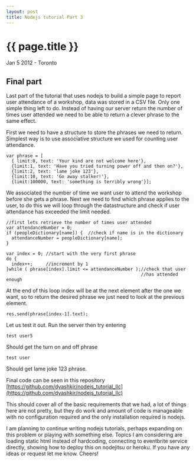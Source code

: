 ```yaml
---
layout: post
title: Nodejs tutorial Part 3
---
```


{{ page.title }}
================

<p class="meta">Jan 5 2012 - Toronto</p>

Final part
----------

Last part of the tutorial that uses nodejs to build a simple page to report user attendance of a workshop, data was stored in a CSV file. Only one simple thing left to do. Instead of having our server return the number of times user attended we need to be able to return a clever phrase to the same effect.

First we need to have a structure to store the phrases we need to return. Simplest way is to use associative structure we used for counting user attendance.

    var phrase = [ 
      { limit:0, text: 'Your kind are not welcome here'},
      {limit:1, text: 'Have you tried turning power off and then on?'},
      {limit:2, text: 'lame joke 123'},
      {limit:10, text: 'Go away stalker!'},
      {limit:100000, text: 'something is terribly wrong'}];

We associated the number of time we want user to attend the workshop before she gets a phrase. Next we need to find which phrase applies to the user, to do this we will loop through the datastructure and check if user attendance has exceeded the limit needed.

    //first lets retrieve the number of times user attended
    var attendanceNumber = 0;
    if (peopleDictionary[name]) {  //check if name is in the dictionary
      attendanceNumber = peopleDictionary[name];
    }

    var index = 0; //start with the very first phrase
    do {
      index++;     //increment by 1
    }while ( phrase[index].limit <= attendanceNumber );//check that user 
                                                       //has attended enough

At the end of this loop index will be at the next element after the one we want, so to return the desired phrase we just need to look at the previous element.

    res.send(phrase[index-1].text);

Let us test it out. Run the server then try entering

    test user5

Should get the turn on and off phrase

    test user

Should get lame joke 123 phrase.

Final code can be seen in this repository [https://github.com/dyashkir/nodejs_tutorial_llc](https://github.com/dyashkir/nodejs_tutorial_llc) 

This should cover all of the basic requirements that we had, a lot of things here are not pretty, but they do work and amount of code is manageable with no configuration required and the only installation required is nodejs.

I am planning to continue writing nodejs tutorials, perhaps expanding on this problem or playing with something else. Topics I am considering are loading static html instead of hardcoding, connecting to eventbrite service directly, showing how to deploy this on nodejitsu or heroku. If you have any ideas or request let me know. Cheers!

